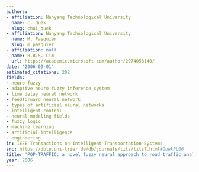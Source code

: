 ```yaml
---
authors:
- affiliation: Nanyang Technological University
  name: C. Quek
  slug: chai_quek
- affiliation: Nanyang Technological University
  name: M. Pasquier
  slug: m_pasquier
- affiliation: null
  name: B.B.S. Lim
  url: https://academic.microsoft.com/author/2974053140/
date: '2006-09-01'
estimated_citations: 202
fields:
- neuro fuzzy
- adaptive neuro fuzzy inference system
- time delay neural network
- feedforward neural network
- types of artificial neural networks
- intelligent control
- neural modeling fields
- fuzzy logic
- machine learning
- artificial intelligence
- engineering
in: IEEE Transactions on Intelligent Transportation Systems
src: https://dblp.uni-trier.de/db/journals/tits/tits7.html#QuekPL06
title: 'POP-TRAFFIC: a novel fuzzy neural approach to road traffic analysis and prediction'
year: 2006
---
```


